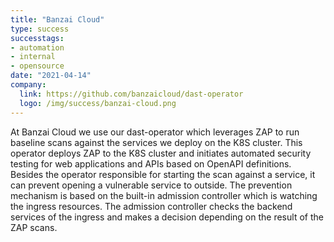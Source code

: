 ```yaml
---
title: "Banzai Cloud"
type: success
successtags:
- automation
- internal
- opensource
date: "2021-04-14"
company:
  link: https://github.com/banzaicloud/dast-operator
  logo: /img/success/banzai-cloud.png
---
```


At Banzai Cloud we use our dast-operator which leverages ZAP to run baseline scans against the services we deploy on the K8S cluster. This operator deploys ZAP to the K8S cluster and initiates automated security testing for web applications and APIs based on OpenAPI definitions. Besides the operator responsible for starting the scan against a service, it can prevent opening a vulnerable service to outside. The prevention mechanism is based on the built-in admission controller which is watching the ingress resources. The admission controller checks the backend services of the ingress and makes a decision depending on the result of the ZAP scans.
